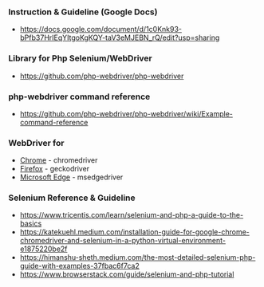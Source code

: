 ### Instruction & Guideline (Google Docs)
- https://docs.google.com/document/d/1c0Knk93-bPfb37HrIEqYItgoKgKQY-taV3eMJEBN_rQ/edit?usp=sharing

### Library for Php Selenium/WebDriver
- https://github.com/php-webdriver/php-webdriver

### php-webdriver command reference
- https://github.com/php-webdriver/php-webdriver/wiki/Example-command-reference

### WebDriver for
- [Chrome](https://googlechromelabs.github.io/chrome-for-testing/) - chromedriver 
- [Firefox](https://github.com/mozilla/geckodriver/releases/tag/v0.34.0) - geckodriver
- [Microsoft Edge](https://developer.microsoft.com/en-us/microsoft-edge/tools/webdriver/?form=MA13LH) - msedgedriver 


### Selenium Reference & Guideline
- https://www.tricentis.com/learn/selenium-and-php-a-guide-to-the-basics
- https://katekuehl.medium.com/installation-guide-for-google-chrome-chromedriver-and-selenium-in-a-python-virtual-environment-e1875220be2f
- https://himanshu-sheth.medium.com/the-most-detailed-selenium-php-guide-with-examples-37fbac6f7ca2
- https://www.browserstack.com/guide/selenium-and-php-tutorial
